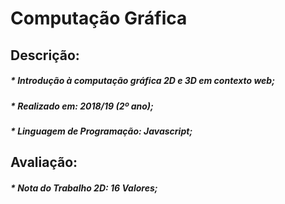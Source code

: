 # Computação Gráfica 

## Descrição:
##### * Introdução à computação gráfica 2D e 3D em contexto web;
##### * Realizado em: 2018/19 (2º ano); 
##### * Linguagem de Programação: Javascript;

## Avaliação:
##### * Nota do Trabalho 2D: 16 Valores;
